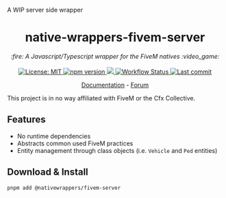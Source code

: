 A WIP server side wrapper

<h1 align="center">native-wrappers-fivem-server</h1>

<p align="center">
  <i>:fire: A Javascript/Typescript wrapper for the FiveM natives :video_game:</i>
  <br>
  <br>
  <a href="https://github.com/AvarianKnight/native-wrappers-client/blob/master/LICENSE">
    <img src="https://img.shields.io/badge/License-MIT-blue.svg?style=flat" alt="License: MIT">
  </a>
  <a href="https://www.npmjs.com/package/@nativewrappers/client">
    <img src="https://img.shields.io/npm/v/@nativewrappers/client?style=flat" alt="npm version">
  </a>
  <a href="https://www.npmjs.com/package/@nativewrappers/client">
    <img src="https://img.shields.io/npm/dm/@nativewrappers/client?style=flat">
  </a>
  <a href="https://github.com/nativewrappers/fivem-client/actions/workflows/config.yml">
    <img src="https://github.com/nativewrappers/fivem-client/actions/workflows/config.yml/badge.svg" alt="Workflow Status">
  </a>
  <a href="https://github.com/AvarianKnight/native-wrappers-client/commits/master">
    <img src="https://img.shields.io/github/last-commit/nativewrappers/fivem-client.svg?style=flat" alt="Last commit">
  </a>
</p>

<p align="center">
  <a href="https://fivemjs.avarian.dev/">Documentation</a>
  -
  <a href="https://forum.fivem.net/t/fivem-js-v1-3-2-javascript-typescript-wrapper-now-with-menu-class-nativeui/268640">Forum</a>
</p>

This project is in no way affiliated with FiveM or the Cfx Collective.

## Features
- No runtime dependencies
- Abstracts common used FiveM practices
- Entity management through class objects (i.e. `Vehicle` and `Ped` entities)


## Download & Install

`pnpm add @nativewrappers/fivem-server`


